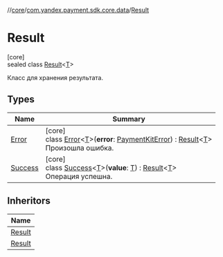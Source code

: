 //[core](../../../index.md)/[com.yandex.payment.sdk.core.data](../index.md)/[Result](index.md)

# Result

[core]\
sealed class [Result](index.md)<[T](index.md)>

Класс для хранения результата.

## Types

| Name | Summary |
|---|---|
| [Error](-error/index.md) | [core]<br>class [Error](-error/index.md)<[T](-error/index.md)>(**error**: [PaymentKitError](../-payment-kit-error/index.md)) : [Result](index.md)<[T](-error/index.md)> <br>Произошла ошибка. |
| [Success](-success/index.md) | [core]<br>class [Success](-success/index.md)<[T](-success/index.md)>(**value**: [T](-success/index.md)) : [Result](index.md)<[T](-success/index.md)> <br>Операция успешна. |

## Inheritors

| Name |
|---|
| [Result](-success/index.md) |
| [Result](-error/index.md) |
